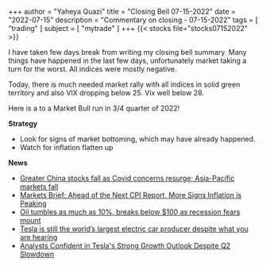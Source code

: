 +++
author = "Yaheya Quazi"
title = "Closing Bell 07-15-2022"
date = "2022-07-15"
description = "Commentary on closing - 07-15-2022"
tags = [
"trading"
]
subject = [
"mytrade"
]
+++
{{< stocks file="stocks07152022" >}}

I have taken few days break from writing my closing bell summary. Many things have happened in the last few days, unfortunately market taking a turn for the worst. All indices were mostly negative. 

Today, there is much needed market rally with all indices in solid green territory and also VIX dropping below 25. Vix well below 28. 

Here is a to a Market Bull run in 3/4 quarter of 2022!


**Strategy**

* Look for signs of market bottoming, which may have already happened.
* Watch for inflation flatten up

**News**

* [Greater China stocks fall as Covid concerns resurge; Asia-Pacific markets fall](https://www.cnbc.com/2022/07/06/asia-markets.html?&qsearchterm=china%20covid)
* [Markets Brief: Ahead of the Next CPI Report, More Signs Inflation is Peaking](https://www.morningstar.com/articles/1101564/markets-brief-ahead-of-the-next-cpi-report-more-signs-inflation-is-peaking)
* [Oil tumbles as much as 10%, breaks below $100 as recession fears mount](https://www.cnbc.com/2022/07/05/oil-tumbles-more-than-8percent-breaks-below-100-as-recession-fears-mount.html)
* [Tesla is still the world’s largest electric car producer despite what you are hearing](https://electrek.co/2022/07/06/tesla-worlds-largest-electric-car-producer/)
* [Analysts Confident in Tesla's Strong Growth Outlook Despite Q2 Slowdown](https://www.tesmanian.com/blogs/tesmanian-blog/analysts-confident-in-teslas-strong-growth-outlook-despite-q2-2022-slowdown)


